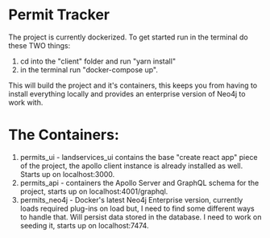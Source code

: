 # Permit Tracker

The project is currently dockerized. To get started run in the terminal do these TWO things:

1. cd into the "client" folder and run "yarn install"
2. in the terminal run "docker-compose up". 


This will build the project and it's containers, this keeps you from having to install everything locally and provides an enterprise version of Neo4j to work with. 

# The Containers:

1. permits_ui - landservices_ui contains the base "create react app" piece of the project, the apollo client instance is already installed as well. Starts up on localhost:3000.
2. permits_api - containers the Apollo Server and GraphQL schema for the project, starts up on localhost:4001/graphql.
3. permits_neo4j - Docker's latest Neo4j Enterprise version, currently loads required plug-ins on load but, I need to find some different ways to handle that. Will persist data stored in the database. I need to work on seeding it, starts up on localhost:7474.

